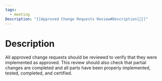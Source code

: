 ```yaml
---
tags:
  - meeting
Description: "[[Approved Change Requests Review#Description|📝]]"
---
```

# Description
All approved change requests should be reviewed to verify that they were implemented as approved. This review should also check that partial changes are completed and all parts have been properly implemented, tested, completed, and certified.
